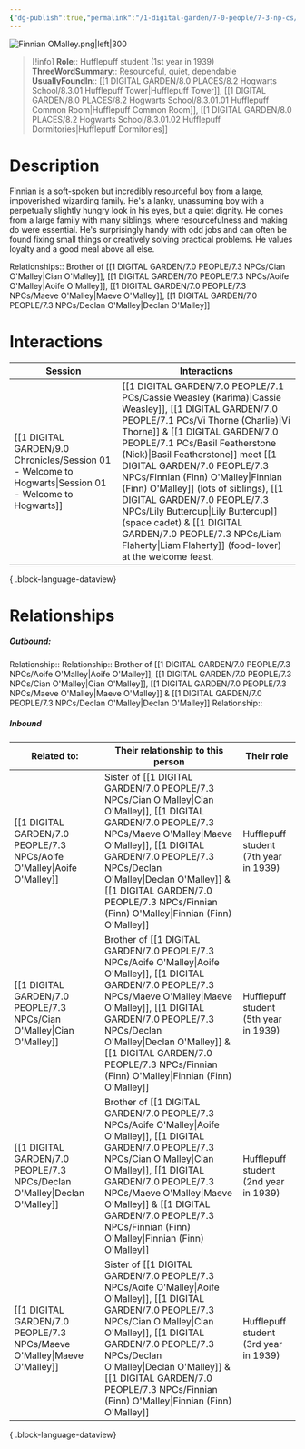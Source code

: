 ```yaml
---
{"dg-publish":true,"permalink":"/1-digital-garden/7-0-people/7-3-np-cs/finnian-finn-o-malley/","tags":["#person","hogwarts","student","hufflepuff"]}
---
```


![Finnian OMalley.png|left|300](/img/user/1%20DIGITAL%20GARDEN/7.0%20PEOPLE/7.3%20NPCs/Headshots/Finnian%20OMalley.png)
>[!info]
>**Role**:: Hufflepuff student (1st year in 1939)
>**ThreeWordSummary**:: Resourceful, quiet, dependable
>**UsuallyFoundIn**:: [[1 DIGITAL GARDEN/8.0 PLACES/8.2 Hogwarts School/8.3.01 Hufflepuff Tower\|Hufflepuff Tower]], [[1 DIGITAL GARDEN/8.0 PLACES/8.2 Hogwarts School/8.3.01.01 Hufflepuff Common Room\|Hufflepuff Common Room]], [[1 DIGITAL GARDEN/8.0 PLACES/8.2 Hogwarts School/8.3.01.02 Hufflepuff Dormitories\|Hufflepuff Dormitories]]

# Description

Finnian is a soft-spoken but incredibly resourceful boy from a large, impoverished wizarding family. He's a lanky, unassuming boy with a perpetually slightly hungry look in his eyes, but a quiet dignity. He comes from a large family with many siblings, where resourcefulness and making do were essential. He's surprisingly handy with odd jobs and can often be found fixing small things or creatively solving practical problems. He values loyalty and a good meal above all else.

Relationships:: Brother of [[1 DIGITAL GARDEN/7.0 PEOPLE/7.3 NPCs/Cian O'Malley\|Cian O'Malley]], [[1 DIGITAL GARDEN/7.0 PEOPLE/7.3 NPCs/Aoife O'Malley\|Aoife O'Malley]], [[1 DIGITAL GARDEN/7.0 PEOPLE/7.3 NPCs/Maeve O'Malley\|Maeve O'Malley]], [[1 DIGITAL GARDEN/7.0 PEOPLE/7.3 NPCs/Declan O'Malley\|Declan O'Malley]]

# Interactions

| Session                                                                                                   | Interactions                                                                                                                                                                                                                                                                     |
| --------------------------------------------------------------------------------------------------------- | -------------------------------------------------------------------------------------------------------------------------------------------------------------------------------------------------------------------------------------------------------------------------------- |
| [[1 DIGITAL GARDEN/9.0 Chronicles/Session 01 - Welcome to Hogwarts\|Session 01 - Welcome to Hogwarts]] | [[1 DIGITAL GARDEN/7.0 PEOPLE/7.1 PCs/Cassie Weasley (Karima)\|Cassie Weasley]], [[1 DIGITAL GARDEN/7.0 PEOPLE/7.1 PCs/Vi Thorne (Charlie)\|Vi Thorne]] & [[1 DIGITAL GARDEN/7.0 PEOPLE/7.1 PCs/Basil Featherstone (Nick)\|Basil Featherstone]] meet [[1 DIGITAL GARDEN/7.0 PEOPLE/7.3 NPCs/Finnian (Finn) O'Malley\|Finnian (Finn) O'Malley]] (lots of siblings), [[1 DIGITAL GARDEN/7.0 PEOPLE/7.3 NPCs/Lily Buttercup\|Lily Buttercup]] (space cadet) & [[1 DIGITAL GARDEN/7.0 PEOPLE/7.3 NPCs/Liam Flaherty\|Liam Flaherty]] (food-lover) at the welcome feast. |

{ .block-language-dataview}

# Relationships
##### Outbound:
Relationship:: Relationship:: Brother of [[1 DIGITAL GARDEN/7.0 PEOPLE/7.3 NPCs/Aoife O'Malley\|Aoife O'Malley]], [[1 DIGITAL GARDEN/7.0 PEOPLE/7.3 NPCs/Cian O'Malley\|Cian O'Malley]], [[1 DIGITAL GARDEN/7.0 PEOPLE/7.3 NPCs/Maeve O'Malley\|Maeve O'Malley]] & [[1 DIGITAL GARDEN/7.0 PEOPLE/7.3 NPCs/Declan O'Malley\|Declan O'Malley]]
Relationship::

##### Inbound
| Related to:                                                                  | Their relationship to this person                                                                    | Their role                            |
| ---------------------------------------------------------------------------- | ---------------------------------------------------------------------------------------------------- | ------------------------------------- |
| [[1 DIGITAL GARDEN/7.0 PEOPLE/7.3 NPCs/Aoife O'Malley\|Aoife O'Malley]]   | Sister of [[1 DIGITAL GARDEN/7.0 PEOPLE/7.3 NPCs/Cian O'Malley\|Cian O'Malley]], [[1 DIGITAL GARDEN/7.0 PEOPLE/7.3 NPCs/Maeve O'Malley\|Maeve O'Malley]], [[1 DIGITAL GARDEN/7.0 PEOPLE/7.3 NPCs/Declan O'Malley\|Declan O'Malley]] & [[1 DIGITAL GARDEN/7.0 PEOPLE/7.3 NPCs/Finnian (Finn) O'Malley\|Finnian (Finn) O'Malley]]   | Hufflepuff student (7th year in 1939) |
| [[1 DIGITAL GARDEN/7.0 PEOPLE/7.3 NPCs/Cian O'Malley\|Cian O'Malley]]     | Brother of [[1 DIGITAL GARDEN/7.0 PEOPLE/7.3 NPCs/Aoife O'Malley\|Aoife O'Malley]], [[1 DIGITAL GARDEN/7.0 PEOPLE/7.3 NPCs/Maeve O'Malley\|Maeve O'Malley]], [[1 DIGITAL GARDEN/7.0 PEOPLE/7.3 NPCs/Declan O'Malley\|Declan O'Malley]] & [[1 DIGITAL GARDEN/7.0 PEOPLE/7.3 NPCs/Finnian (Finn) O'Malley\|Finnian (Finn) O'Malley]] | Hufflepuff student (5th year in 1939) |
| [[1 DIGITAL GARDEN/7.0 PEOPLE/7.3 NPCs/Declan O'Malley\|Declan O'Malley]] | Brother of [[1 DIGITAL GARDEN/7.0 PEOPLE/7.3 NPCs/Aoife O'Malley\|Aoife O'Malley]], [[1 DIGITAL GARDEN/7.0 PEOPLE/7.3 NPCs/Cian O'Malley\|Cian O'Malley]], [[1 DIGITAL GARDEN/7.0 PEOPLE/7.3 NPCs/Maeve O'Malley\|Maeve O'Malley]] & [[1 DIGITAL GARDEN/7.0 PEOPLE/7.3 NPCs/Finnian (Finn) O'Malley\|Finnian (Finn) O'Malley]]   | Hufflepuff student (2nd year in 1939) |
| [[1 DIGITAL GARDEN/7.0 PEOPLE/7.3 NPCs/Maeve O'Malley\|Maeve O'Malley]]   | Sister of [[1 DIGITAL GARDEN/7.0 PEOPLE/7.3 NPCs/Aoife O'Malley\|Aoife O'Malley]], [[1 DIGITAL GARDEN/7.0 PEOPLE/7.3 NPCs/Cian O'Malley\|Cian O'Malley]], [[1 DIGITAL GARDEN/7.0 PEOPLE/7.3 NPCs/Declan O'Malley\|Declan O'Malley]] & [[1 DIGITAL GARDEN/7.0 PEOPLE/7.3 NPCs/Finnian (Finn) O'Malley\|Finnian (Finn) O'Malley]]   | Hufflepuff student (3rd year in 1939) |

{ .block-language-dataview}
